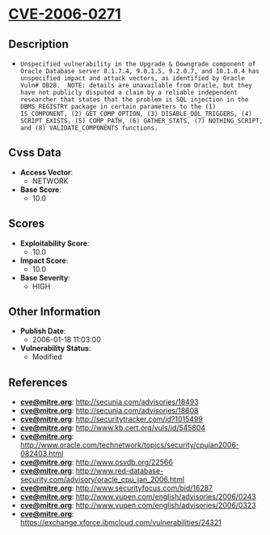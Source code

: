 
# [CVE-2006-0271](https://cve.mitre.org/cgi-bin/cvename.cgi?name=CVE-2006-0271)

## Description

- `Unspecified vulnerability in the Upgrade & Downgrade component of Oracle Database server 8.1.7.4, 9.0.1.5, 9.2.0.7, and 10.1.0.4 has unspecified impact and attack vectors, as identified by Oracle Vuln# DB28.  NOTE: details are unavailable from Oracle, but they have not publicly disputed a claim by a reliable independent researcher that states that the problem is SQL injection in the DBMS_REGISTRY package in certain parameters to the (1) IS_COMPONENT, (2) GET_COMP_OPTION, (3) DISABLE_DDL_TRIGGERS, (4) SCRIPT_EXISTS, (5) COMP_PATH, (6) GATHER_STATS, (7) NOTHING_SCRIPT, and (8) VALIDATE_COMPONENTS functions.`

## Cvss Data

- **Access Vector**:
  - NETWORK
- **Base Score**:
  - 10.0

## Scores

- **Exploitability Score**:
  - 10.0
- **Impact Score**:
  - 10.0
- **Base Severity**:
  - HIGH

## Other Information

- **Publish Date**:
  - 2006-01-18 11:03:00
- **Vulnerability Status**:
  - Modified

## References

- **cve@mitre.org**: http://secunia.com/advisories/18493
- **cve@mitre.org**: http://secunia.com/advisories/18608
- **cve@mitre.org**: http://securitytracker.com/id?1015499
- **cve@mitre.org**: http://www.kb.cert.org/vuls/id/545804
- **cve@mitre.org**: http://www.oracle.com/technetwork/topics/security/cpujan2006-082403.html
- **cve@mitre.org**: http://www.osvdb.org/22566
- **cve@mitre.org**: http://www.red-database-security.com/advisory/oracle_cpu_jan_2006.html
- **cve@mitre.org**: http://www.securityfocus.com/bid/16287
- **cve@mitre.org**: http://www.vupen.com/english/advisories/2006/0243
- **cve@mitre.org**: http://www.vupen.com/english/advisories/2006/0323
- **cve@mitre.org**: https://exchange.xforce.ibmcloud.com/vulnerabilities/24321
